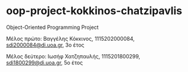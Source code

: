 # oop-project-kokkinos-chatzipavlis
Object-Oriented Programming Project


Μέλος πρώτο: Βαγγέλης Κόκκινος, 1115202000084, sdi2000084@di.uoa.gr, 3o έτος

Μέλος δεύτερο: Ιωσήφ Χατζηπαυλής, 1115201800299, sdi1800299@di.uoa.gr,
5ο έτος


